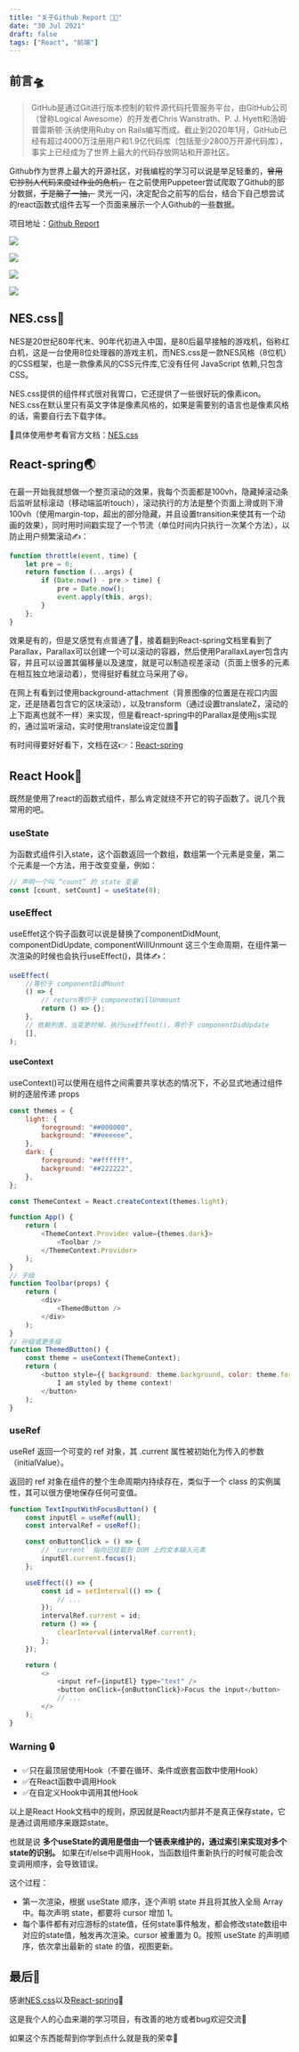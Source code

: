 ```yaml
---
title: "关于Github Report 👨‍🚀"
date: "30 Jul 2021"
draft: false
tags: ["React", "前端"]
---
```


## 前言🛸

> GitHub是通过Git进行版本控制的软件源代码托管服务平台，由GitHub公司（曾称Logical Awesome）的开发者Chris Wanstrath、P. J. Hyett和汤姆·普雷斯顿·沃纳使用Ruby on Rails编写而成。截止到2020年1月，GitHub已经有超过4000万注册用户和1.9亿代码库（包括至少2800万开源代码库），事实上已经成为了世界上最大的代码存放网站和开源社区。

Github作为世界上最大的开源社区，对我编程的学习可以说是举足轻重的，~~曾用它抄别人代码来度过作业的危机，~~ 在之前使用Puppeteer尝试爬取了Github的部分数据，~~于是脑子一抽，~~ 灵光一闪，决定配合之前写的后台，结合下自己想尝试的react函数式组件去写一个页面来展示一个人Github的一些数据。

项目地址：[Github Report](https://github.com/Magren0321/github_report)

<!--more-->

![](./login.png)

![](./welcome.png)

![](./repinfo.png)

![](./contributions.png)

## NES.css🚀

NES是20世纪80年代末、90年代初进入中国，是80后最早接触的游戏机，俗称红白机，这是一台使用8位处理器的游戏主机，而NES.css是一款NES风格（8位机）的CSS框架，也是一款像素风的CSS元件库,它没有任何 JavaScript 依赖,只包含CSS。

NES.css提供的组件样式很对我胃口，它还提供了一些很好玩的像素icon。NES.css在默认里只有英文字体是像素风格的，如果是需要别的语言也是像素风格的话，需要自行去下载字体。

👀具体使用参考看官方文档：[NES.css](https://github.com/nostalgic-css/NES.css)

## React-spring🌏

在最一开始我就想做一个整页滚动的效果，我每个页面都是100vh，隐藏掉滚动条后监听鼠标滚动（移动端监听touch），滚动执行的方法是整个页面上滑或则下滑100vh（使用margin-top，超出的部分隐藏，并且设置transition来使其有一个动画的效果），同时用时间戳实现了一个节流（单位时间内只执行一次某个方法），以防止用户频繁滚动✍：

```js
function throttle(event, time) {
	let pre = 0;
	return function (...args) {
		if (Date.now() - pre > time) {
			pre = Date.now();
			event.apply(this, args);
		}
	};
}
```

效果是有的，但是又感觉有点普通了🤨，接着翻到React-spring文档里看到了Parallax，Parallax可以创建一个可以滚动的容器，然后使用ParallaxLayer包含内容，并且可以设置其偏移量以及速度，就是可以制造视差滚动（页面上很多的元素在相互独立地滚动着），觉得挺好看就立马采用了😆。

在网上有看到过使用background-attachment（背景图像的位置是在视口内固定，还是随着包含它的区块滚动），以及transform（通过设置translateZ，滚动的上下距离也就不一样）来实现，但是看react-spring中的Parallax是使用js实现的，通过监听滚动，实时使用translate设定位置🤔

有时间得要好好看下，文档在这👉：[React-spring](https://react-spring.io/)

## React Hook📡

既然是使用了react的函数式组件，那么肯定就绕不开它的钩子函数了。说几个我常用的吧。

### useState

为函数式组件引入state，这个函数返回一个数组，数组第一个元素是变量，第二个元素是一个方法，用于改变变量，例如：

```js
// 声明一个叫 “count” 的 state 变量
const [count, setCount] = useState(0);
```

### useEffect

useEffet这个钩子函数可以说是替换了componentDidMount, componentDidUpdate, componentWillUnmount 这三个生命周期，在组件第一次渲染的时候也会执行useEffect()，具体✍：

```js
useEffect(
	//等价于 componentDidMount
	() => {
		// return等价于 componentWillUnmount
		return () => {};
	},
	// 依赖列表，当变更时候，执行useEffent()，等价于 componentDidUpdate
	[],
);
```

#### useContext

useContext()可以使用在组件之间需要共享状态的情况下，不必显式地通过组件树的逐层传递 props

```js
const themes = {
	light: {
		foreground: "##000000",
		background: "##eeeeee",
	},
	dark: {
		foreground: "##ffffff",
		background: "##222222",
	},
};

const ThemeContext = React.createContext(themes.light);

function App() {
	return (
		<ThemeContext.Provider value={themes.dark}>
			<Toolbar />
		</ThemeContext.Provider>
	);
}
// 子级
function Toolbar(props) {
	return (
		<div>
			<ThemedButton />
		</div>
	);
}
// 孙级或更多级
function ThemedButton() {
	const theme = useContext(ThemeContext);
	return (
		<button style={{ background: theme.background, color: theme.foreground }}>
			I am styled by theme context!
		</button>
	);
}
```

### useRef

useRef 返回一个可变的 ref 对象，其 .current 属性被初始化为传入的参数（initialValue）。

返回的 ref 对象在组件的整个生命周期内持续存在，类似于一个 class 的实例属性，其可以很方便地保存任何可变值。

```js
function TextInputWithFocusButton() {
	const inputEl = useRef(null);
	const intervalRef = useRef();

	const onButtonClick = () => {
		// `current` 指向已挂载到 DOM 上的文本输入元素
		inputEl.current.focus();
	};

	useEffect(() => {
		const id = setInterval(() => {
			// ...
		});
		intervalRef.current = id;
		return () => {
			clearInterval(intervalRef.current);
		};
	});

	return (
		<>
			<input ref={inputEl} type="text" />
			<button onClick={onButtonClick}>Focus the input</button>
			// ...
		</>
	);
}
```

### Warning 🔒

- ✅只在最顶层使用Hook（不要在循环、条件或嵌套函数中使用Hook）
- ✅在React函数中调用Hook
- ✅在自定义Hook中调用其他Hook

以上是React Hook文档中的规则，原因就是React内部并不是真正保存state，它是通过调用顺序来跟踪state。

也就是说 **多个useState的调用是借由一个链表来维护的，通过索引来实现对多个state的识别。** 如果在if/else中调用Hook，当函数组件重新执行的时候可能会改变调用顺序，会导致错误。

这个过程：

- 第一次渲染，根据 useState 顺序，逐个声明 state 并且将其放入全局 Array 中。每次声明 state，都要将 cursor 增加 1。
- 每个事件都有对应游标的state值，任何state事件触发，都会修改state数组中对应的state值，触发再次渲染。cursor 被重置为 0。按照 useState 的声明顺序，依次拿出最新的 state 的值，视图更新。

## 最后🔭

感谢[NES.css](https://github.com/nostalgic-css/NES.css)以及[React-spring](https://react-spring.io/)🙏

这是我个人的心血来潮的学习项目，有改善的地方或者bug欢迎交流🙌

如果这个东西能帮到你学到点什么就是我的荣幸🔮
